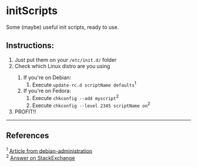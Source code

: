 <h1>initScripts</h1>
Some (maybe) useful init scripts, ready to use. 

<h2>Instructions:</h2> 
<ol>
<li>Just put them on your <code>/etc/init.d/</code> folder</li>
<li>Check which Linux distro are you using</li>
    <ol>
	<li>If you're on Debian:
	    <ol>
		<li>Execute <code>update-rc.d scriptName defaults</code><sup>1</sub>
	    </ol>
	</li>
	<li>If you're on Fedora:
	    <ol>
		<li>Execute <code>chkconfig --add myscript</code><sup>2</sub></li>
		<li>Execute <code>chkconfig --level 2345 scriptName on</code><sup>2</sub></li>
	    </ol>
	</li>
    </ol>
<li>PROFIT!!</li>
</ol>

<hr>
<h2>References</h2>
<sup>1</sup> <a href=https://www.debian-administration.org/article/28/Making_scripts_run_at_boot_time_with_Debian>Article from debian-administration</a><br>
<sup>2</sup> <a href=http://unix.stackexchange.com/a/20361>Answer on StackExchange</a>
